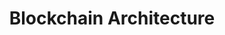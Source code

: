 ---
layout: "post"
title: "Blockchain Architecture"
lead: "Or how not to build distributed applications."
image: "default.jpg"
category: "Blog"
link:
  type: "external"
  source: "linkedin"
  url: "https://www.linkedin.com/pulse/blockchain-architecture-adi-ben-ari/"
---